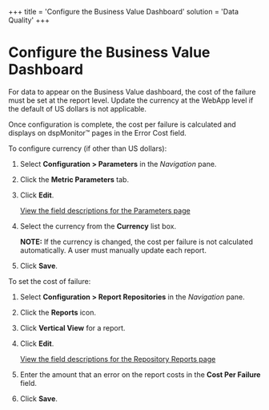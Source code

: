 +++
title = 'Configure the Business Value Dashboard'
solution = 'Data Quality'
+++

# Configure the Business Value Dashboard

For data to appear on the Business Value dashboard, the cost of the
failure must be set at the report level. Update the currency at the
WebApp level if the default of US dollars is not applicable.

Once configuration is complete, the cost per failure is calculated and
displays on dspMonitor™ pages in the Error Cost field.

To configure currency (if other than US dollars):

1.  Select **Configuration \> Parameters** in the *Navigation* pane.

2.  Click the **Metric Parameters** tab.

3.  Click **Edit**.
    
    [View the field descriptions for the Parameters
    page](../Page_Desc/Parameters.htm)

4.  Select the currency from the **Currency** list box.
    
    **NOTE:** If the currency is changed, the cost per failure is not
    calculated automatically. A user must manually update each report.

5.  Click **Save**.

To set the cost of failure:

1.  Select **Configuration \> Report Repositories** in the *Navigation*
    pane.

2.  Click the **Reports** icon.

3.  Click **Vertical View** for a report.

4.  Click **Edit**.
    
    [View the field descriptions for the Repository Reports
    page](../Page_Desc/Repository_Reports_H.htm)

5.  Enter the amount that an error on the report costs in the **Cost Per
    Failure** field.

6.  Click **Save**.
